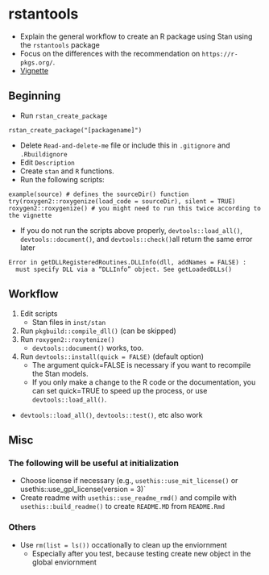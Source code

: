# rstantools

* Explain the general workflow to create an R package using Stan using the `rstantools` package
* Focus on the differences with the recommendation on `https://r-pkgs.org/`.
* [Vignette](https://mc-stan.org/rstantools/articles/minimal-rstan-package.html)

## Beginning
* Run `rstan_create_package`

```
rstan_create_package("[packagename]")
```

* Delete `Read-and-delete-me` file or include this in `.gitignore` and `.Rbuildignore`
* Edit `Description`
* Create `stan` and `R` functions. 
* Run the following scripts:

```
example(source) # defines the sourceDir() function
try(roxygen2::roxygenize(load_code = sourceDir), silent = TRUE)
roxygen2::roxygenize() # you might need to run this twice according to the vignette
```
* If you do not run the scripts above properly, `devtools::load_all()`, `devtools::document()`, and `devtools::check()`all return the same error later

```
Error in getDLLRegisteredRoutines.DLLInfo(dll, addNames = FALSE) :   must specify DLL via a “DLLInfo” object. See getLoadedDLLs()
```


## Workflow
1. Edit scripts
	* Stan files in `inst/stan`
2. Run `pkgbuild::compile_dll()` (can be skipped)
3. Run `roxygen2::roxytenize()`
	* `devtools::document()` works, too. 
4. Run `devtools::install(quick = FALSE)` (default option)
	* The argument quick=FALSE is necessary if you want to recompile the Stan models. 
	*  If you only make a change to the R code or the documentation, you can set quick=TRUE to speed up the process, or use `devtools::load_all()`.

* `devtools::load_all()`, `devtools::test()`, etc also work

## Misc
### The following will be useful at initialization
* Choose license if necessary (e.g., `usethis::use_mit_license()` or usethis::use_gpl_license(version = 3)`
* Create readme with `usethis::use_readme_rmd()` and compile with `usethis::build_readme()` to create `README.MD` from `README.Rmd`

### Others
* Use `rm(list = ls())` occationally to clean up the enviornment
	* Especially after you test, because testing create new object in the global enviornment 
